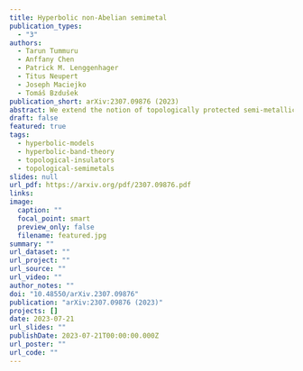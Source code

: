 ```yaml
---
title: Hyperbolic non-Abelian semimetal
publication_types:
  - "3"
authors:
  - Tarun Tummuru
  - Anffany Chen
  - Patrick M. Lenggenhager
  - Titus Neupert
  - Joseph Maciejko
  - Tomáš Bzdušek
publication_short: arXiv:2307.09876 (2023)
abstract: We extend the notion of topologically protected semi-metallic band crossings to hyperbolic lattices in negatively curved space. Due to their distinct translation group structure, such lattices support non-Abelian Bloch states which, unlike conventional Bloch states, acquire a matrix-valued Bloch factor under lattice translations. Combining diverse numerical and analytical approaches, we uncover a quartic scaling in the density of states at low energies, and illuminate a nodal manifold of codimension five in the reciprocal space. The nodal manifold is topologically protected by a non-zero second Chern number, reminiscent of the characterization of Weyl nodes by the first Chern number.
draft: false
featured: true
tags:
  - hyperbolic-models
  - hyperbolic-band-theory
  - topological-insulators
  - topological-semimetals
slides: null
url_pdf: https://arxiv.org/pdf/2307.09876.pdf
links:
image:
  caption: ""
  focal_point: smart
  preview_only: false
  filename: featured.jpg
summary: ""
url_dataset: ""
url_project: ""
url_source: ""
url_video: ""
author_notes: ""
doi: "10.48550/arXiv.2307.09876"
publication: "arXiv:2307.09876 (2023)"
projects: []
date: 2023-07-21
url_slides: ""
publishDate: 2023-07-21T00:00:00.000Z
url_poster: ""
url_code: ""
---
```

